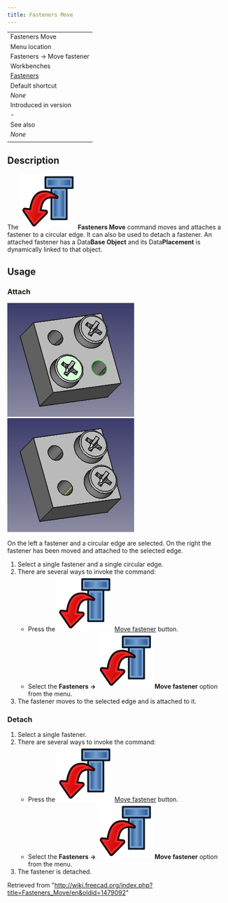 ```yaml
---
title: Fasteners Move
---
```


|                                                         |
| ------------------------------------------------------- |
| Fasteners Move                                          |
| Menu location                                           |
| Fasteners → Move fastener                               |
| Workbenches                                             |
| [Fasteners](/Fasteners_Workbench "Fasteners Workbench") |
| Default shortcut                                        |
| _None_                                                  |
| Introduced in version                                   |
| -                                                       |
| See also                                                |
| _None_                                                  |
|                                                         |

## Description

The ![](/src/assets/images/Fasteners_Move.svg) **Fasteners Move** command moves and attaches a fastener to a circular edge. It can also be used to detach a fastener. An attached fastener has a Data**Base Object** and its Data**Placement** is dynamically linked to that object.

## Usage

### Attach

![](/src/assets/images/Fasteners_Move_Selected.png) ![](/src/assets/images/Fasteners_Move_Result.png)

On the left a fastener and a circular edge are selected. On the right the fastener has been moved and attached to the selected edge.

1. Select a single fastener and a single circular edge.
2. There are several ways to invoke the command:
   - Press the ![](/src/assets/images/Fasteners_Move.svg) [Move fastener](/Fasteners_Move "Fasteners Move") button.
   - Select the **Fasteners → ![](/src/assets/images/Fasteners_Move.svg) Move fastener** option from the menu.
3. The fastener moves to the selected edge and is attached to it.

### Detach

1. Select a single fastener.
2. There are several ways to invoke the command:
   - Press the ![](/src/assets/images/Fasteners_Move.svg) [Move fastener](/Fasteners_Move "Fasteners Move") button.
   - Select the **Fasteners → ![](/src/assets/images/Fasteners_Move.svg) Move fastener** option from the menu.
3. The fastener is detached.

Retrieved from "<http://wiki.freecad.org/index.php?title=Fasteners_Move/en&oldid=1479092>"
